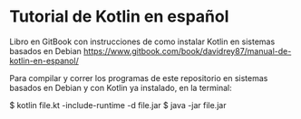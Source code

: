 # **Tutorial de Kotlin en español**

Libro en GitBook con instrucciones de como instalar Kotlin en sistemas basados en Debian
https://www.gitbook.com/book/davidrey87/manual-de-kotlin-en-espanol/

Para compilar y correr los programas de este repositorio en sistemas basados en Debian y con Kotlin ya instalado, en la terminal:

$ kotlin file.kt -include-runtime -d file.jar
$ java -jar file.jar
